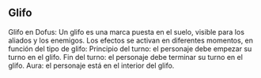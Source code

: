 ## Glifo
Glifo en Dofus: Un glifo es una marca puesta en el suelo, visible para los aliados y los enemigos. Los efectos se activan en diferentes momentos, en función del tipo de glifo:
Principio del turno: el personaje debe empezar su turno en el glifo.
Fin del turno: el personaje debe terminar su turno en el glifo.
Aura: el personaje está en el interior del glifo.